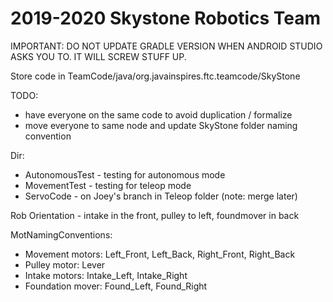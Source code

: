 # 2019-2020 Skystone Robotics Team

IMPORTANT: DO NOT UPDATE GRADLE VERSION WHEN ANDROID STUDIO ASKS YOU TO. IT WILL SCREW STUFF UP.

Store code in TeamCode/java/org.javainspires.ftc.teamcode/SkyStone

TODO:
- have everyone on the same code to avoid duplication / formalize
- move everyone to same node and update SkyStone folder naming convention

Dir:
- AutonomousTest - testing for autonomous mode
- MovementTest - testing for teleop mode
- ServoCode - on Joey's branch in Teleop folder (note: merge later)


Rob Orientation - intake in the front, pulley to left, foundmover in back

MotNamingConventions:
- Movement motors: Left_Front, Left_Back, Right_Front, Right_Back
- Pulley motor: Lever
- Intake motors: Intake_Left, Intake_Right
- Foundation mover: Found_Left, Found_Right
